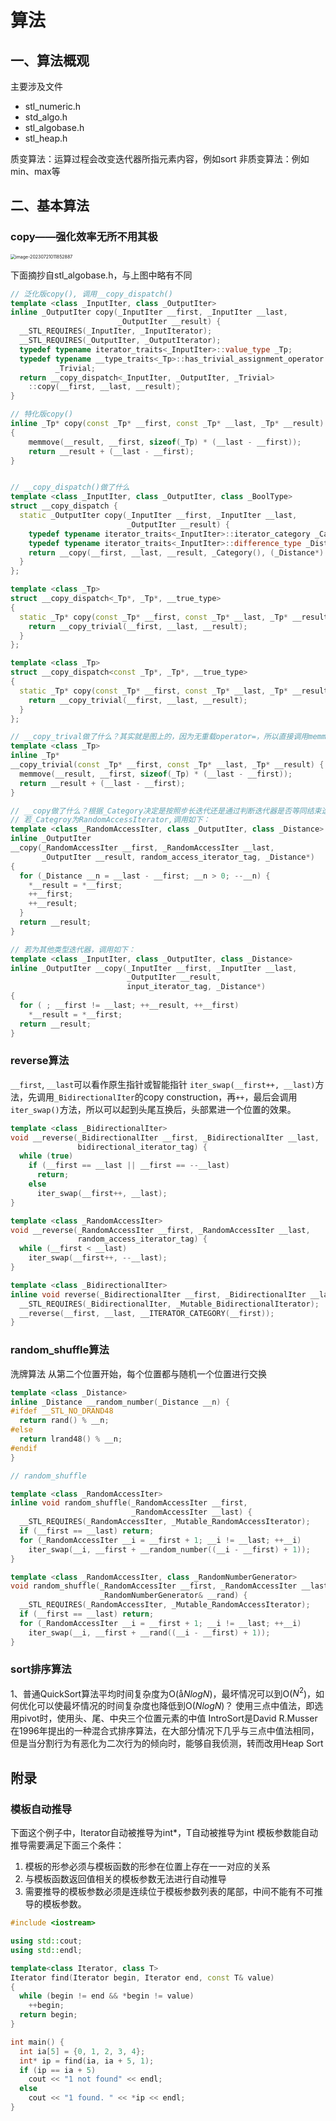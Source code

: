 # 算法
## 一、算法概观
主要涉及文件
- stl_numeric.h
- std_algo.h
- stl_algobase.h
- stl_heap.h

质变算法：运算过程会改变迭代器所指元素内容，例如sort
非质变算法：例如min、max等

## 二、基本算法
### copy——强化效率无所不用其极
<img src="./images/image-20230721011852887.png" alt="image-20230721011852887" style="zoom:50%;" />

下面摘抄自stl_algobase.h，与上图中略有不同
```cpp
// 泛化版copy(), 调用__copy_dispatch()
template <class _InputIter, class _OutputIter>
inline _OutputIter copy(_InputIter __first, _InputIter __last,
                        _OutputIter __result) {
  __STL_REQUIRES(_InputIter, _InputIterator);
  __STL_REQUIRES(_OutputIter, _OutputIterator);
  typedef typename iterator_traits<_InputIter>::value_type _Tp;
  typedef typename __type_traits<_Tp>::has_trivial_assignment_operator
          _Trivial;
  return __copy_dispatch<_InputIter, _OutputIter, _Trivial>
    ::copy(__first, __last, __result);
}

// 特化版copy()
inline _Tp* copy(const _Tp* __first, const _Tp* __last, _Tp* __result) 
{ 
    memmove(__result, __first, sizeof(_Tp) * (__last - __first));          
    return __result + (__last - __first);                                  
}


// __copy_dispatch()做了什么
template <class _InputIter, class _OutputIter, class _BoolType>
struct __copy_dispatch {
  static _OutputIter copy(_InputIter __first, _InputIter __last,
                          _OutputIter __result) {
    typedef typename iterator_traits<_InputIter>::iterator_category _Category;
    typedef typename iterator_traits<_InputIter>::difference_type _Distance;
    return __copy(__first, __last, __result, _Category(), (_Distance*) 0);
  }
};

template <class _Tp>
struct __copy_dispatch<_Tp*, _Tp*, __true_type>
{
  static _Tp* copy(const _Tp* __first, const _Tp* __last, _Tp* __result) {
    return __copy_trivial(__first, __last, __result);
  }
};

template <class _Tp>
struct __copy_dispatch<const _Tp*, _Tp*, __true_type>
{
  static _Tp* copy(const _Tp* __first, const _Tp* __last, _Tp* __result) {
    return __copy_trivial(__first, __last, __result);
  }
};

// __copy_trival做了什么？其实就是图上的，因为无重载operator=，所以直接调用memmove()
template <class _Tp>
inline _Tp*
__copy_trivial(const _Tp* __first, const _Tp* __last, _Tp* __result) {
  memmove(__result, __first, sizeof(_Tp) * (__last - __first));
  return __result + (__last - __first);
}

// __copy做了什么？根据_Category决定是按照步长迭代还是通过判断迭代器是否等同结束迭代
// 若_Categroy为RandomAccessIterator,调用如下：
template <class _RandomAccessIter, class _OutputIter, class _Distance>
inline _OutputIter
__copy(_RandomAccessIter __first, _RandomAccessIter __last,
       _OutputIter __result, random_access_iterator_tag, _Distance*)
{
  for (_Distance __n = __last - __first; __n > 0; --__n) {
    *__result = *__first;
    ++__first;
    ++__result;
  }
  return __result;
}

// 若为其他类型迭代器，调用如下：
template <class _InputIter, class _OutputIter, class _Distance>
inline _OutputIter __copy(_InputIter __first, _InputIter __last,
                          _OutputIter __result,
                          input_iterator_tag, _Distance*)
{
  for ( ; __first != __last; ++__result, ++__first)
    *__result = *__first;
  return __result;
}

```

### reverse算法
`__first`, `__last`可以看作原生指针或智能指针
`iter_swap(__first++, __last)`方法，先调用`_BidirectionalIter`的copy construction，再`++`，最后会调用`iter_swap()`方法，所以可以起到头尾互换后，头部累进一个位置的效果。
```cpp
template <class _BidirectionalIter>
void __reverse(_BidirectionalIter __first, _BidirectionalIter __last, 
               bidirectional_iterator_tag) {
  while (true)
    if (__first == __last || __first == --__last)
      return;
    else
      iter_swap(__first++, __last);
}

template <class _RandomAccessIter>
void __reverse(_RandomAccessIter __first, _RandomAccessIter __last,
               random_access_iterator_tag) {
  while (__first < __last)
    iter_swap(__first++, --__last);
}

template <class _BidirectionalIter>
inline void reverse(_BidirectionalIter __first, _BidirectionalIter __last) {
  __STL_REQUIRES(_BidirectionalIter, _Mutable_BidirectionalIterator);
  __reverse(__first, __last, __ITERATOR_CATEGORY(__first));
}

```




### random_shuffle算法
洗牌算法
从第二个位置开始，每个位置都与随机一个位置进行交换
```cpp
template <class _Distance>
inline _Distance __random_number(_Distance __n) {
#ifdef __STL_NO_DRAND48
  return rand() % __n;
#else
  return lrand48() % __n;
#endif
}

// random_shuffle

template <class _RandomAccessIter>
inline void random_shuffle(_RandomAccessIter __first,
                           _RandomAccessIter __last) {
  __STL_REQUIRES(_RandomAccessIter, _Mutable_RandomAccessIterator);
  if (__first == __last) return;
  for (_RandomAccessIter __i = __first + 1; __i != __last; ++__i)
    iter_swap(__i, __first + __random_number((__i - __first) + 1));
}

template <class _RandomAccessIter, class _RandomNumberGenerator>
void random_shuffle(_RandomAccessIter __first, _RandomAccessIter __last,
                    _RandomNumberGenerator& __rand) {
  __STL_REQUIRES(_RandomAccessIter, _Mutable_RandomAccessIterator);
  if (__first == __last) return;
  for (_RandomAccessIter __i = __first + 1; __i != __last; ++__i)
    iter_swap(__i, __first + __rand((__i - __first) + 1));
}

```

### sort排序算法
1、普通QuickSort算法平均时间复杂度为O(å$NlogN$)，最坏情况可以到O($N^2$)，如何优化可以使最坏情况的时间复杂度也降低到O($NlogN$)？
使用三点中值法，即选用pivot时，使用头、尾、中央三个位置元素的中值
IntroSort是David R.Musser在1996年提出的一种混合式排序算法，在大部分情况下几乎与三点中值法相同，但是当分割行为有恶化为二次行为的倾向时，能够自我侦测，转而改用Heap Sort





## 附录
### 模板自动推导
下面这个例子中，Iterator自动被推导为int*，T自动被推导为int
模板参数能自动推导需要满足下面三个条件：
1. 模板的形参必须与模板函数的形参在位置上存在一一对应的关系
2. 与模板函数返回值相关的模板参数无法进行自动推导
3. 需要推导的模板参数必须是连续位于模板参数列表的尾部，中间不能有不可推导的模板参数。
```cpp
#include <iostream>

using std::cout;
using std::endl;

template<class Iterator, class T>
Iterator find(Iterator begin, Iterator end, const T& value)
{
  while (begin != end && *begin != value)
    ++begin;
  return begin;
}

int main() {
  int ia[5] = {0, 1, 2, 3, 4};
  int* ip = find(ia, ia + 5, 1);
  if (ip == ia + 5)
    cout << "1 not found" << endl;
  else
    cout << "1 found. " << *ip << endl;
}
```
